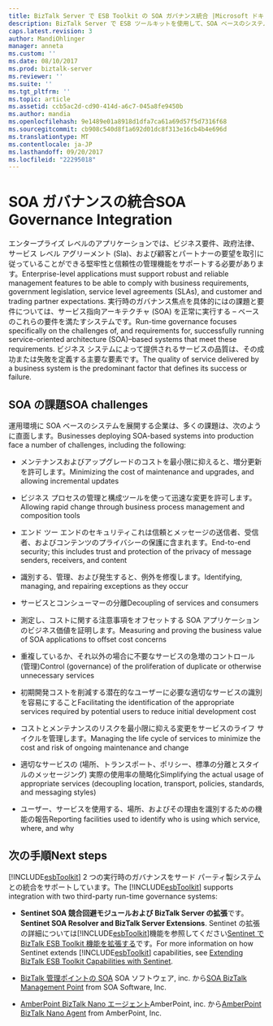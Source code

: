 ```yaml
---
title: BizTalk Server で ESB Toolkit の SOA ガバナンス統合 |Microsoft ドキュメント
description: BizTalk Server で ESB ツールキットを使用して、SOA ベースのシステムおよびサード パーティ統合での課題の一覧
caps.latest.revision: 3
author: MandiOhlinger
manager: anneta
ms.custom: ''
ms.date: 08/10/2017
ms.prod: biztalk-server
ms.reviewer: ''
ms.suite: ''
ms.tgt_pltfrm: ''
ms.topic: article
ms.assetid: ccb5ac2d-cd90-414d-a6c7-045a8fe9450b
ms.author: mandia
ms.openlocfilehash: 9e1489e01a8918d1dfa7ca61a69d57f5d7316f68
ms.sourcegitcommit: cb908c540d8f1a692d01dc8f313e16cb4b4e696d
ms.translationtype: MT
ms.contentlocale: ja-JP
ms.lasthandoff: 09/20/2017
ms.locfileid: "22295018"
---
```

# <a name="soa-governance-integration"></a><span data-ttu-id="66c02-103">SOA ガバナンスの統合</span><span class="sxs-lookup"><span data-stu-id="66c02-103">SOA Governance Integration</span></span>
<span data-ttu-id="66c02-104">エンタープライズ レベルのアプリケーションでは、ビジネス要件、政府法律、サービス レベル アグリーメント (Sla)、および顧客とパートナーの要望を取引に従っていることができる堅牢性と信頼性の管理機能をサポートする必要があります。</span><span class="sxs-lookup"><span data-stu-id="66c02-104">Enterprise-level applications must support robust and reliable management features to be able to comply with business requirements, government legislation, service level agreements (SLAs), and customer and trading partner expectations.</span></span> <span data-ttu-id="66c02-105">実行時のガバナンス焦点を具体的にはの課題と要件については、サービス指向アーキテクチャ (SOA) を正常に実行する – ベースのこれらの要件を満たすシステムです。</span><span class="sxs-lookup"><span data-stu-id="66c02-105">Run-time governance focuses specifically on the challenges of, and requirements for, successfully running service-oriented architecture (SOA)–based systems that meet these requirements.</span></span> <span data-ttu-id="66c02-106">ビジネス システムによって提供されるサービスの品質は、その成功または失敗を定義する主要な要素です。</span><span class="sxs-lookup"><span data-stu-id="66c02-106">The quality of service delivered by a business system is the predominant factor that defines its success or failure.</span></span>  

## <a name="soa-challenges"></a><span data-ttu-id="66c02-107">SOA の課題</span><span class="sxs-lookup"><span data-stu-id="66c02-107">SOA challenges</span></span>  
 <span data-ttu-id="66c02-108">運用環境に SOA ベースのシステムを展開する企業は、多くの課題は、次のように直面します。</span><span class="sxs-lookup"><span data-stu-id="66c02-108">Businesses deploying SOA-based systems into production face a number of challenges, including the following:</span></span>  
  
-   <span data-ttu-id="66c02-109">メンテナンスおよびアップグレードのコストを最小限に抑えると、増分更新を許可します。</span><span class="sxs-lookup"><span data-stu-id="66c02-109">Minimizing the cost of maintenance and upgrades, and allowing incremental updates</span></span>  
  
-   <span data-ttu-id="66c02-110">ビジネス プロセスの管理と構成ツールを使って迅速な変更を許可します。</span><span class="sxs-lookup"><span data-stu-id="66c02-110">Allowing rapid change through business process management and composition tools</span></span>  
  
-   <span data-ttu-id="66c02-111">エンド ツー エンドのセキュリティこれは信頼とメッセージの送信者、受信者、およびコンテンツのプライバシーの保護に含まれます。</span><span class="sxs-lookup"><span data-stu-id="66c02-111">End-to-end security; this includes trust and protection of the privacy of message senders, receivers, and content</span></span>  
  
-   <span data-ttu-id="66c02-112">識別する、管理、および発生すると、例外を修復します。</span><span class="sxs-lookup"><span data-stu-id="66c02-112">Identifying, managing, and repairing exceptions as they occur</span></span>  
  
-   <span data-ttu-id="66c02-113">サービスとコンシューマーの分離</span><span class="sxs-lookup"><span data-stu-id="66c02-113">Decoupling of services and consumers</span></span>  
  
-   <span data-ttu-id="66c02-114">測定し、コストに関する注意事項をオフセットする SOA アプリケーションのビジネス価値を証明します。</span><span class="sxs-lookup"><span data-stu-id="66c02-114">Measuring and proving the business value of SOA applications to offset cost concerns</span></span>  
  
-   <span data-ttu-id="66c02-115">重複しているか、それ以外の場合に不要なサービスの急増のコントロール (管理)</span><span class="sxs-lookup"><span data-stu-id="66c02-115">Control (governance) of the proliferation of duplicate or otherwise unnecessary services</span></span>  
  
-   <span data-ttu-id="66c02-116">初期開発コストを削減する潜在的なユーザーに必要な適切なサービスの識別を容易にすること</span><span class="sxs-lookup"><span data-stu-id="66c02-116">Facilitating the identification of the appropriate services required by potential users to reduce initial development cost</span></span>  
  
-   <span data-ttu-id="66c02-117">コストとメンテナンスのリスクを最小限に抑える変更をサービスのライフ サイクルを管理します。</span><span class="sxs-lookup"><span data-stu-id="66c02-117">Managing the life cycle of services to minimize the cost and risk of ongoing maintenance and change</span></span>  
  
-   <span data-ttu-id="66c02-118">適切なサービスの (場所、トランスポート、ポリシー、標準の分離とスタイルのメッセージング) 実際の使用率の簡略化</span><span class="sxs-lookup"><span data-stu-id="66c02-118">Simplifying the actual usage of appropriate services (decoupling location, transport, policies, standards, and messaging styles)</span></span>  
  
-   <span data-ttu-id="66c02-119">ユーザー、サービスを使用する、場所、およびその理由を識別するための機能の報告</span><span class="sxs-lookup"><span data-stu-id="66c02-119">Reporting facilities used to identify who is using which service, where, and why</span></span>  

## <a name="next-steps"></a><span data-ttu-id="66c02-120">次の手順</span><span class="sxs-lookup"><span data-stu-id="66c02-120">Next steps</span></span>
 <span data-ttu-id="66c02-121">[!INCLUDE[esbToolkit](../includes/esbtoolkit-md.md)] 2 つの実行時のガバナンスをサード パーティ製システムとの統合をサポートしています。</span><span class="sxs-lookup"><span data-stu-id="66c02-121">The [!INCLUDE[esbToolkit](../includes/esbtoolkit-md.md)] supports integration with two third-party run-time governance systems:</span></span>  
  
-   <span data-ttu-id="66c02-122">**Sentinet SOA 競合回避モジュールおよび BizTalk Server の拡張**です。</span><span class="sxs-lookup"><span data-stu-id="66c02-122">**Sentinet SOA Resolver and BizTalk Server Extensions**.</span></span> <span data-ttu-id="66c02-123">Sentinet の拡張の詳細については[!INCLUDE[esbToolkit](../includes/esbtoolkit-md.md)]機能を参照してください[Sentinet で BizTalk ESB Toolkit 機能を拡張する](../technical-guides/extending-biztalk-esb-toolkit-capabilities-with-sentinet.md)です。</span><span class="sxs-lookup"><span data-stu-id="66c02-123">For more information on how Sentinet extends [!INCLUDE[esbToolkit](../includes/esbtoolkit-md.md)] capabilities, see [Extending BizTalk ESB Toolkit Capabilities with Sentinet](../technical-guides/extending-biztalk-esb-toolkit-capabilities-with-sentinet.md).</span></span>
  
-   <span data-ttu-id="66c02-124">[BizTalk 管理ポイントの SOA](../esb-toolkit/soa-biztalk-management-point.md) SOA ソフトウェア, inc. から</span><span class="sxs-lookup"><span data-stu-id="66c02-124">[SOA BizTalk Management Point](../esb-toolkit/soa-biztalk-management-point.md) from SOA Software, Inc.</span></span>  
  
-   <span data-ttu-id="66c02-125">[AmberPoint BizTalk Nano エージェント](../esb-toolkit/amberpoint-biztalk-nano-agent.md)AmberPoint, inc. から</span><span class="sxs-lookup"><span data-stu-id="66c02-125">[AmberPoint BizTalk Nano Agent](../esb-toolkit/amberpoint-biztalk-nano-agent.md) from AmberPoint, Inc.</span></span>